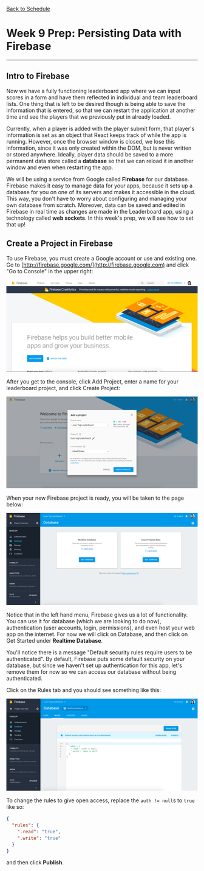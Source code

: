 [Back to Schedule](../schedule.md)

# Week 9 Prep: Persisting Data with Firebase

---

## Intro to Firebase

Now we have a fully functioning leaderboard app where we can input scores in a form and have them reflected in individual and team leaderboard lists. One thing that is left to be desired though is being able to save the information that is entered, so that we can restart the application at another time and see the players that we previously put in already loaded.

Currently, when a player is added with the player submit form, that player's information is set as an object that React keeps track of while the app is running. However, once the browser window is closed, we lose this information, since it was only created within the DOM, but is never written or stored anywhere. Ideally, player data should be saved to a more permanent data store called a **database** so that we can reload it in another window and even when restarting the app.

We will be using a service from Google called **Firebase** for our database. Firebase makes it easy to manage data for your apps, because it sets up a database for you on one of its servers and makes it accessible in the cloud. This way, you don't have to worry about configuring and managing your own database from scratch. Moreover, data can be saved and edited in Firebase in real time as changes are made in the Leaderboard app, using a technology called **web sockets**. In this week's prep, we will see how to set that up!

## Create a Project in Firebase

To use Firebase, you must create a Google account or use and existing one. Go to [http://firebase.google.com/](http://firebase.google.com) and click "Go to Console" in the upper right:

![Firebase 1](../images/09/firebase1.png)

After you get to the console, click Add Project, enter a name for your leaderboard project, and click Create Project:

![Firebase 2](../images/09/firebase2.png)

When your new Firebase project is ready, you will be taken to the page below:

![Firebase 3](../images/09/firebase3.png)

Notice that in the left hand menu, Firebase gives us a lot of functionality. You can use it for database (which we are looking to do now), authentication (user accounts, login, permissions), and even host your web app on the internet. For now we will click on Database, and then click on Get Started under **Realtime Database**.

You'll notice there is a message "Default security rules require users to be authenticated". By default, Firebase puts some default security on your database, but since we haven't set up authentication for this app, let's remove them for now so we can access our database without being authenticated.

Click on the Rules tab and you should see something like this:

![Firebase 4](../images/09/firebase4.png)

To change the rules to give open access, replace the `auth != null`s to `true` like so:

```json
{
  "rules": {
    ".read": "true",
    ".write": "true"
  }
}
```

and then click **Publish**.